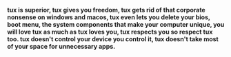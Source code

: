 **tux is superior, tux gives you freedom, tux gets rid of that corporate nonsense on windows and macos, tux even lets you delete your bios, boot menu, the system components that make your computer unique, you will love tux as much as tux loves you, tux respects you so respect tux too. tux doesn't control your device you control it, tux doesn't take most of your space for unnecessary apps.**